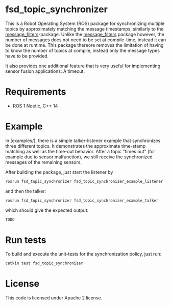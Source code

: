 # fsd_topic_synchronizer

This is a Robot Operating System (ROS) package for synchronizing multiple topics by approximately matching the message timestamps, similarly to the [message_filters](wiki.ros.org/message_filters)-package.
Unlike the [message_filters](wiki.ros.org/message_filters) package however, the number of messages does not need to be set at compile-time, instead it can be done at runtime. 
This package thereore removes the limitation of having to know the number of topics at compile, instead only the message types have to be provided.

It also provides one additional feature that is very useful for implementing sensor fusion applications: A timeout. 

# Requirements

- ROS 1 Noetic, C++ 14

# Example

In [examples/], there is a simple talker-listener example that synchronizes three different topics. 
It demonstrates the approximate time-stamp matching as well as the time-out behavior. After a topic "times out" (for example due to sensor malfunction), we still receive the synchronized messages of the remaining sensors.

After building the package, just start the listener by 

```sh
rosrun fsd_topic_synchronizer fsd_topic_synchronizer_example_listener
```

and then the talker: 

```sh
rosrun fsd_topic_synchronizer fsd_topic_synchronizer_example_talker
```

which should give the expected output: 

```sh
TODO
```

# Run tests 

To build and execute the unit-tests for the synchronization policy, just run: 

```sh
catkin test fsd_topic_synchronizer
```

# License 

This code is licensed under Apache 2 license.




